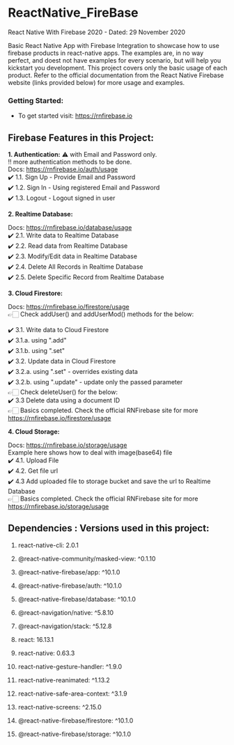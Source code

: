 # ReactNative_FireBase
React Native With Firebase 2020 - Dated: 29 November 2020

Basic React Native App with Firebase Integration to showcase how to use firebase products in react-native apps. The examples are, in no way perfect, and doest not have examples for every scenario, but will help you kickstart you development. This project covers only the basic usage of each product. Refer to the official documentation from the React Native Firebase website (links provided below) for more usage and examples.


### Getting Started:

- To get started visit: https://rnfirebase.io

## Firebase Features in this Project:
**1. Authentication:**
⚠️ with Email and Password only.<br />
‼️ more authentication methods to be done.<br />
Docs: https://rnfirebase.io/auth/usage<br />
✔️ 1.1. Sign Up - Provide Email and Password<br />
✔️ 1.2. Sign In - Using registered Email and Password<br />
✔️ 1.3. Logout - Logout signed in user<br />

**2. Realtime Database:**

Docs: https://rnfirebase.io/database/usage<br />
✔️ 2.1. Write data to Realtime Database<br />
✔️ 2.2. Read data from Realtime Database<br />
✔️ 2.3. Modify/Edit data in Realtime Database<br />
✔️ 2.4. Delete All Records in Realtime Database<br />
✔️ 2.5. Delete Specific Record from Realtime Database<br />

**3. Cloud Firestore:**

Docs: https://rnfirebase.io/firestore/usage<br />
👉🏻 Check addUser() and addUserMod() methods for the below:<br />
<br />✔️ 3.1. Write data to Cloud Firestore<br />
✔️ 3.1.a. using ".add"<br />
✔️ 3.1.b. using ".set"<br />
✔️ 3.2. Update data in Cloud Firestore<br />
✔️ 3.2.a. using ".set" - overrides existing data<br />
✔️ 3.2.b. using ".update" - update only the passed parameter<br />
👉🏻 Check deleteUser() for the below:<br />
✔️ 3.3 Delete data using a document ID<br />
👉🏻 Basics completed. Check the official RNFirebase site for more https://rnfirebase.io/firestore/usage<br />


**4. Cloud Storage:**

Docs: https://rnfirebase.io/storage/usage<br />
Example here shows how to deal with image(base64) file<br />
✔️ 4.1. Upload File<br />
✔️ 4.2. Get file url<br />
✔️ 4.3 Add uploaded file to storage bucket and save the url to Realtime Database<br />
👉🏻 Basics completed. Check the official RNFirebase site for more https://rnfirebase.io/storage/usage<br />


## Dependencies : Versions used in this project:
1. react-native-cli: 2.0.1

2. @react-native-community/masked-view: ^0.1.10
3. @react-native-firebase/app: ^10.1.0
4. @react-native-firebase/auth: ^10.1.0
5. @react-native-firebase/database: ^10.1.0
6. @react-navigation/native: ^5.8.10
7. @react-navigation/stack: ^5.12.8
8. react: 16.13.1
9. react-native: 0.63.3
10. react-native-gesture-handler: ^1.9.0
11. react-native-reanimated: ^1.13.2
12. react-native-safe-area-context: ^3.1.9
13. react-native-screens: ^2.15.0
14. @react-native-firebase/firestore: ^10.1.0
15. @react-native-firebase/storage: ^10.1.0
